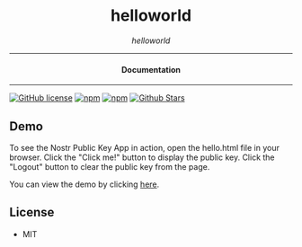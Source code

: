 

<div align="center">  
  <h1>helloworld</h1>
</div>

<div align="center">  
<i>helloworld</i>
</div>

---

<div align="center">
<h4>Documentation</h4>
</div>

---

[![GitHub license](https://img.shields.io/badge/license-MIT-blue.svg)](https://github.com/nostrapps/helloworld/blob/gh-pages/LICENSE)
[![npm](https://img.shields.io/npm/v/nostr-helloworld)](https://npmjs.com/package/nostr-helloworld)
[![npm](https://img.shields.io/npm/dw/nostr-helloworld.svg)](https://npmjs.com/package/nostr-helloworld)
[![Github Stars](https://img.shields.io/github/stars/nostrapps/helloworld.svg)](https://github.com/nostrapps/helloworld/)

## Demo

To see the Nostr Public Key App in action, open the hello.html file in your browser. Click the "Click me!" button to display the public key. Click the "Logout" button to clear the public key from the page.

You can view the demo by clicking [here](./hello.html).


## License

- MIT
